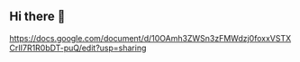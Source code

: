## Hi there 👋

<!--
**Sabella-8/Sabella-8** is a ✨ _special_ ✨ repository because its `README.md` (this file) appears on your GitHub profile.

Here are some ideas to get you started:

- 🔭 I’m currently working on ...
- 🌱 I’m currently learning ...
- 👯 I’m looking to collaborate on ...
- 🤔 I’m looking for help with ...
- 💬 Ask me about ...
- 📫 How to reach me: ...
- 😄 Pronouns: ...
- ⚡ Fun fact: ...
-->
https://docs.google.com/document/d/10OAmh3ZWSn3zFMWdzj0foxxVSTXCrII7R1R0bDT-puQ/edit?usp=sharing
